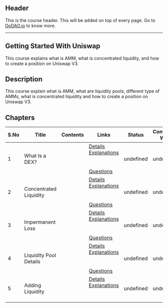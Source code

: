 ## Header
This is the course header. This will be added on top of every page. Go to [DoDAO.io](https://www.dodao.io) to know more.

 ---

 ## Getting Started With Uniswap
 This course explains what is AMM, what is concentrated liquidity, and how to create a position on Uniswap V3.
 
 ## Description
 This course explain what is AMM, what are liquidity pools, different type of AMMs, what is concentrated liquidity and how to create a position on Uniswap V3.
 
 ## Chapters
 
 | S.No        | Title       | Contents   | Links      | Status      | Completion Week |
 | ----------- | ----------- |----------- |----------- | ----------- | ----------- |
 | 1      | What Is a DEX? | | [Details](generated/topics/what-is-dex.md) <br/> [Explanations](generated/explanations/what-is-dex.md) <br/>  <br/>  <br/> [Questions](generated/questions/what-is-dex.md) | undefined | undefined |
 | 2      | Concentrated Liquidity | | [Details](generated/topics/concentrated-liquidity.md) <br/> [Explanations](generated/explanations/concentrated-liquidity.md) <br/>  <br/>  <br/> [Questions](generated/questions/concentrated-liquidity.md) | undefined | undefined |
 | 3      | Impermanent Loss | | [Details](generated/topics/impermanent-loss.md) <br/> [Explanations](generated/explanations/impermanent-loss.md) <br/>  <br/>  <br/> [Questions](generated/questions/impermanent-loss.md) | undefined | undefined |
 | 4      | Liquidity Pool Details | | [Details](generated/topics/liquidity-pool-details.md) <br/> [Explanations](generated/explanations/liquidity-pool-details.md) <br/>  <br/>  <br/> [Questions](generated/questions/liquidity-pool-details.md) | undefined | undefined |
 | 5      | Adding Liquidity | | [Details](generated/topics/adding-liquidity.md) <br/> [Explanations](generated/explanations/adding-liquidity.md) <br/>  <br/>  <br/>  | undefined | undefined | 
